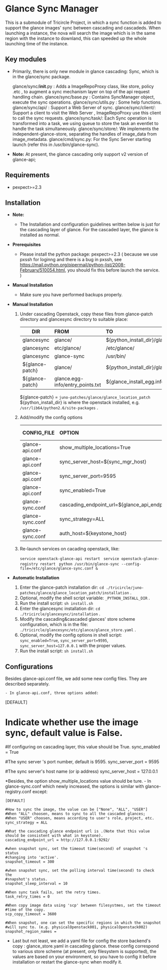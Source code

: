 Glance Sync Manager
===============================

This is a submodule of Tricircle Project, in which a sync function is added to support the glance images' sync between cascading and cascadeds.
When launching a instance, the nova will search the image which is in the same region with the instance to downland, this can speeded up the whole launching time of the instance.

Key modules
-----------

* Primarily, there is only new module in glance cascading: Sync, which is in the glance/sync package.

    glance/sync/__init__.py :  Adds a ImageRepoProxy class, like store, policy .etc ,  to augment a sync mechanism  layer on top of the api request handling chain.
    glance/sync/base.py : Contains SyncManager object, execute the sync operations.
    glance/sync/utils.py :  Some help functions.
    glance/sync/api/  :     Support a Web Server of sync.
    glance/sync/client/:   Support a client to visit the Web Server , ImageRepoProxy use this client to call the sync requests.
    glance/sync/task/:      Each Sync operation is transformed into a task, we using  queue to store the task an eventlet to handle the task simultaneously.
    glance/sync/store/:    We implements the independent-glance-store, separating the handles of image_data from image_metadata.
    glance/cmd/sync.py:  For the Sync Server starting launch (refer this in /usr/bin/glance-sync).



* **Note:**
    At present, the glance cascading only support v2 version of glance-api;

Requirements
------------

* pexpect>=2.3

Installation
------------
* **Note:**
    - The Installation and configuration guidelines written below is just for the cascading layer of glance. For the cascaded layer,  the glance is installed as normal.

* **Prerequisites**
    - Please install the python package: pexpect>=2.3 ( because we use pxssh for loginng and there is a bug in pxssh, see           https://mail.python.org/pipermail/python-list/2008-February/510054.html, you should fix this before launch the service. )

* **Manual Installation**

    - Make sure you have performed backups properly.
* **Manual Installation**

    1.  Under cascading Openstack, copy these files from glance-patch directory and glancesync directory to suitable place:

        | DIR           | FROM             | TO                                         |
        | ------------- |:-----------------|:-------------------------------------------|
        | glancesync    | glance/          | ${python_install_dir}/glance               |
        | glancesync    | etc/glance/      | /etc/glance/                               |
        | glancesync    | glance-sync      |  /usr/bin/                                 |
        |${glance-patch}| glance/          | ${python_install_dir}/glance               |
        |${glance-patch}|glance.egg-info/entry_points.txt | ${glance_install_egg.info}/ |
        
        ${glance-patch} = `juno-patches/glance/glance_location_patch`   ${python_install_dir} is where the openstack installed, e.g. `/usr/lib64/python2.6/site-packages` .
    2.  Add/modify the config options

        | CONFIG_FILE     | OPTION                                             | ADD or MODIFY  |
        | ----------------|:---------------------------------------------------|:--------------:|
        |glance-api.conf  | show_multiple_locations=True                       | M              |
        |glance-api.conf  | sync_server_host=${sync_mgr_host}                  | A              |
        |glance-api.conf  | sync_server_port=9595                              | A              |
        |glance-api.conf  | sync_enabled=True                                  | A              |
        |glance-sync.conf  | cascading_endpoint_url=${glance_api_endpoint_url} | M              |
        |glance-sync.conf  |  sync_strategy=ALL                                | M              |
        |glance-sync.conf  | auth_host=${keystone_host}                        | M              |
    3.  Re-launch services on cacading openstack, like:

        `service openstack-glance-api restart `
        `service openstack-glance-registry restart `
        `python /usr/bin/glance-sync --config-file=/etc/glance/glance-sync.conf & `

* **Automatic Installation**

    1.  Enter the glance-patch installation dir: `cd ./tricircle/juno-patches/glance/glance_location_patch/installation` .
    2.  Optional, modify the shell script variable: `_PYTHON_INSTALL_DIR` .
    3.  Run the install script: `sh install.sh`
    4.  Enter the glancesync installation dir: `cd ./tricircle/glancesync/installation` .
    5.  Modify the cascading&cascaded glances' store scheme configuration, which is in the file: `./tricircle/glancesync/etc/glance/glance_store.yaml` .
    6.  Optional, modify the config options in shell script: `sync_enabled=True`, `sync_server_port=9595`, `sync_server_host=127.0.0.1` with the proper values.
    7.  Run the install script: `sh install.sh`

Configurations
--------------

Besides glance-api.conf file, we add some new config files. They are described separately.

    - In glance-api.conf, three options added:

   [DEFAULT]

   # Indicate whether use the image sync, default value is False.
   #If configuring on cascading layer, this value should be True.
   sync_enabled = True

   #The sync server 's port number, default is 9595.
   sync_server_port = 9595

   #The sync server's host name (or ip address)
   sync_server_host = 127.0.0.1

   *Besides, the option show_multiple_locations value should be ture.
    - In glance-sync.conf which newly increased, the options is similar with glance-registry.conf except:

    [DEFAULT]

    #How to sync the image, the value can be ["None", "ALL", "USER"]
    #When "ALL" choosen, means to sync to all the cascaded glances;
    #When "USER" choosen, means according to user's role, project, etc.
    sync_strategy = ALL

    #What the cascading glance endpoint url is .(Note that this value should be consistent with what in keystone).
    cascading_endpoint_url = http://127.0.0.1:9292/

    #when snapshot sync, set the timeout time(second) of snapshot 's status
    #changing into 'active'.
    snapshot_timeout = 300

    #when snapshot sync, set the polling interval time(second) to check the
    #snapshot's status.
    snapshot_sleep_interval = 10

    #When sync task fails, set the retry times.
    task_retry_times = 0

    #When copy image data using 'scp' between filesystmes, set the timeout
    #time of the copy.
    scp_copy_timeout = 3600

    #When snapshot, one can set the specific regions in which the snapshot
    #will sync to. (e.g. physicalOpenstack001, physicalOpenstack002)
    snapshot_region_names =

   - Last but not least, we add a yaml file for config the store backend's copy : glance_store.yaml in cascading glance.
     these config  correspond to various store scheme (at present, only filesystem is supported), the values
     are based on your environment,  so you have to config it before installation or restart the glance-sync
     when modify it.




